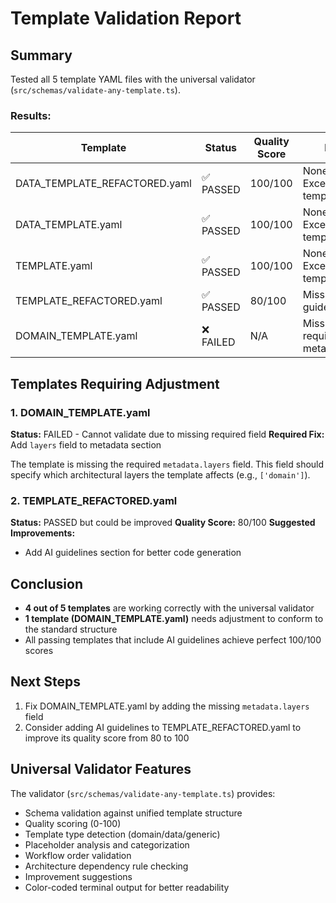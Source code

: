 # Template Validation Report

## Summary

Tested all 5 template YAML files with the universal validator (`src/schemas/validate-any-template.ts`).

### Results:

| Template | Status | Quality Score | Issues |
|----------|--------|---------------|--------|
| DATA_TEMPLATE_REFACTORED.yaml | ✅ PASSED | 100/100 | None - Excellent template |
| DATA_TEMPLATE.yaml | ✅ PASSED | 100/100 | None - Excellent template |
| TEMPLATE.yaml | ✅ PASSED | 100/100 | None - Excellent template |
| TEMPLATE_REFACTORED.yaml | ✅ PASSED | 80/100 | Missing AI guidelines |
| DOMAIN_TEMPLATE.yaml | ❌ FAILED | N/A | Missing required field: metadata.layers |

## Templates Requiring Adjustment

### 1. DOMAIN_TEMPLATE.yaml
**Status:** FAILED - Cannot validate due to missing required field
**Required Fix:** Add `layers` field to metadata section

The template is missing the required `metadata.layers` field. This field should specify which architectural layers the template affects (e.g., `['domain']`).

### 2. TEMPLATE_REFACTORED.yaml
**Status:** PASSED but could be improved
**Quality Score:** 80/100
**Suggested Improvements:**
- Add AI guidelines section for better code generation

## Conclusion

- **4 out of 5 templates** are working correctly with the universal validator
- **1 template (DOMAIN_TEMPLATE.yaml)** needs adjustment to conform to the standard structure
- All passing templates that include AI guidelines achieve perfect 100/100 scores

## Next Steps

1. Fix DOMAIN_TEMPLATE.yaml by adding the missing `metadata.layers` field
2. Consider adding AI guidelines to TEMPLATE_REFACTORED.yaml to improve its quality score from 80 to 100

## Universal Validator Features

The validator (`src/schemas/validate-any-template.ts`) provides:
- Schema validation against unified template structure
- Quality scoring (0-100)
- Template type detection (domain/data/generic)
- Placeholder analysis and categorization
- Workflow order validation
- Architecture dependency rule checking
- Improvement suggestions
- Color-coded terminal output for better readability